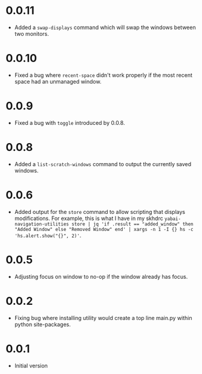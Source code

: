 # 0.0.11

- Added a `swap-displays` command which will swap the windows between two monitors.

# 0.0.10

- Fixed a bug where `recent-space` didn't work properly if the most recent space had an unmanaged window.

# 0.0.9

- Fixed a bug with `toggle` introduced by 0.0.8.
# 0.0.8

- Added a `list-scratch-windows` command to output the currently saved windows.

# 0.0.6

- Added output for the `store` command to allow scripting that displays modifications. For example, this is what I have in my skhdrc `yabai-navigation-utilities store | jq 'if .result == "added_window" then "Added Window" else "Removed Window" end' | xargs -n 1 -I {} hs -c 'hs.alert.show("{}", 2)'`.

# 0.0.5

- Adjusting focus on window to no-op if the window already has focus.

# 0.0.2

- Fixing bug where installing utility would create a top line main.py within python site-packages.

# 0.0.1

- Initial version
